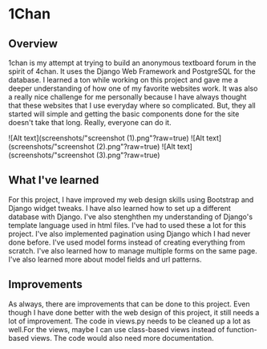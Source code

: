 # 1Chan

## Overview
1chan is my attempt at trying to build an anonymous textboard forum in the spirit of 4chan. It uses the Django Web Framework and PostgreSQL for the database. I learned a ton while working on this project and gave me a deeper understanding of how one of my favorite websites work. It was also a really nice challenge for me personally because I have always thought that these websites that I use everyday where so complicated. But, they all started will simple and getting the basic components done for the site doesn't take that long. Really, everyone can do it.

![Alt text](screenshots/"screenshot (1).png"?raw=true) 
![Alt text](screenshots/"screenshot (2).png"?raw=true) 
![Alt text](screenshots/"screenshot (3).png"?raw=true) 

## What I've learned
For this project, I have improved my web design skills using Bootstrap and Django widget tweaks. I have also learned how to set up a different database with Django. I've also stenghthen my understanding of Django's template language used in html files. I've had to used these a lot for this project. I've also implemented pagination using Django which I had never done before. I've used model forms instead of creating everything from scratch. I've also learned how to manage multiple forms on the same page. I've also learned more about model fields and url patterns.

## Improvements
As always, there are improvements that can be done to this project. Even though I have done better with the web design of this project, it still needs a lot of improvement. The code in views.py needs to be cleaned up a lot as well.For the views, maybe I can use class-based views instead of function-based views. The code would also need more documentation.
